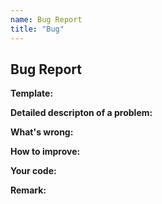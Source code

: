```yaml
---
name: Bug Report
title: "Bug"
---
```


## Bug Report

**Template:**

**Detailed descripton of a problem:**

**What's wrong:**

**How to improve:**

**Your code:**

**Remark:**

